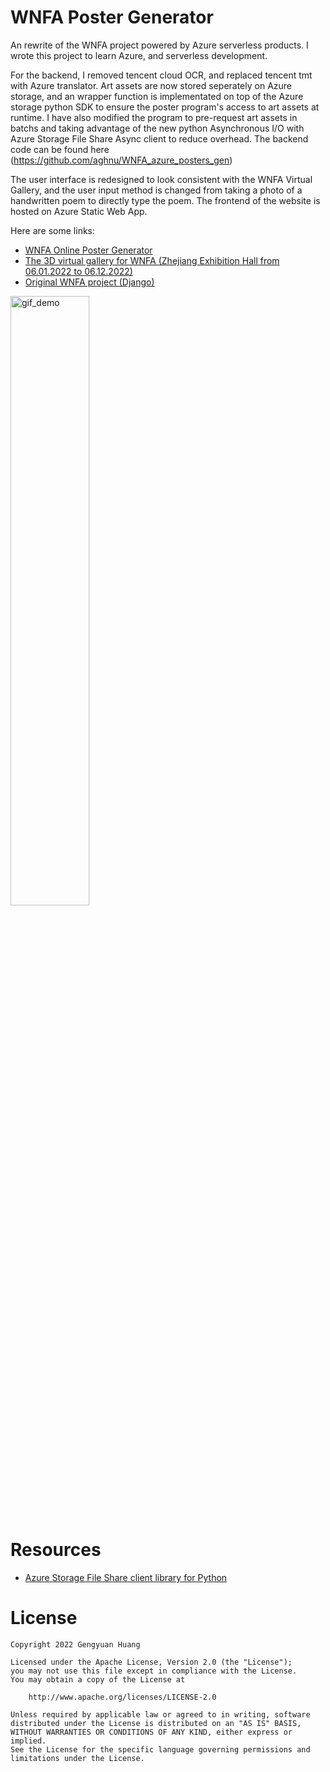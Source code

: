 # WNFA Poster Generator

An rewrite of the WNFA project powered by Azure serverless products. I wrote this project to learn Azure, and serverless development. 

For the backend, I removed tencent cloud OCR, and replaced tencent tmt with Azure translator. Art assets are now stored seperately on Azure storage, and an wrapper function is implementated on top of the Azure storage python SDK to ensure the poster program's access to art assets at runtime. I have also modified the program to pre-request art assets in batchs and taking advantage of the new python Asynchronous I/O with Azure Storage File Share Async client to reduce overhead. The backend code can be found here (https://github.com/aghnu/WNFA_azure_posters_gen)

The user interface is redesigned to look consistent with the WNFA Virtual Gallery, and the user input method is changed from taking a photo of a handwritten poem to directly type the poem. The frontend of the website is hosted on Azure Static Web App.

Here are some links:
- [WNFA Online Poster Generator](https://www.aghnu.me/WNFA)
- [The 3D virtual gallery for WNFA (Zhejiang Exhibition Hall from 06.01.2022 to 06.12.2022)](https://www.aghnu.me/gallery/WNFA)
- [Original WNFA project (Django)](https://github.com/aghnu/WNFA)

<p align="left">
<img alt="gif_demo" width="50%" src=https://user-images.githubusercontent.com/46549455/179656463-7363c7a2-8b66-4cc2-a4be-f6e2e5041489.png>
</p>

# Resources
- [Azure Storage File Share client library for Python](https://docs.microsoft.com/en-us/python/api/overview/azure/storage-file-share-readme?view=azure-python)

# License
    Copyright 2022 Gengyuan Huang

    Licensed under the Apache License, Version 2.0 (the "License");
    you may not use this file except in compliance with the License.
    You may obtain a copy of the License at

        http://www.apache.org/licenses/LICENSE-2.0

    Unless required by applicable law or agreed to in writing, software
    distributed under the License is distributed on an "AS IS" BASIS,
    WITHOUT WARRANTIES OR CONDITIONS OF ANY KIND, either express or implied.
    See the License for the specific language governing permissions and
    limitations under the License.
